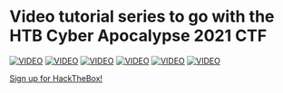 # Video tutorial series to go with the HTB Cyber Apocalypse 2021 CTF
[![VIDEO](https://img.youtube.com/vi/f0PEr6I27To/0.jpg)](https://youtu.be/f0PEr6I27To "HackTheBox Cyber Apocalypse 2021: Forensics")
[![VIDEO](https://img.youtube.com/vi/3hP158TJk84/0.jpg)](https://youtu.be/3hP158TJk84 "HackTheBox Cyber Apocalypse 2021: Misc")
[![VIDEO](https://img.youtube.com/vi/Wku6uEOAGIc/0.jpg)](https://youtu.be/Wku6uEOAGIc "HackTheBox Cyber Apocalypse 2021: Crypto")
[![VIDEO](https://img.youtube.com/vi/vqR4i730soY/0.jpg)](https://youtu.be/vqR4i730soY "HackTheBox Cyber Apocalypse 2021: Web")
[![VIDEO](https://img.youtube.com/vi/z4lgNNaCH3s/0.jpg)](https://youtu.be/z4lgNNaCH3s "HackTheBox Cyber Apocalypse 2021: Reversing")
[![VIDEO](https://img.youtube.com/vi/6DRuT1JBmBE/0.jpg)](https://youtu.be/6DRuT1JBmBE "HackTheBox Cyber Apocalypse 2021: Pwn")

[Sign up for HackTheBox!](https://affiliate.hackthebox.com/cryptocat-htb)